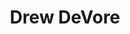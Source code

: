 ---
avatar: /images/people/drew-devore.jpg
avatar_small: /images/people/drew-devore_small.jpg
bio: Drew is an audio editing engineer for Jupiter Broadcasting. He has worked in
  theater, live music, and broadcast for 15 years, and has been using Linux for 20
  years. Besides working in entertainment, Drew rescues rabbits, enjoys sci-fi and
  horror, and plays too many video games.
gplus: null
homepage: null
instagram: https://instagram.com/@drewofdoom
linkedin: https://www.linkedin.com/in/drew-devore-27980020/
title: Drew DeVore
twitter: https://twitter.com/drewofdoom
type: guest
username: drew-devore
youtube: null
---